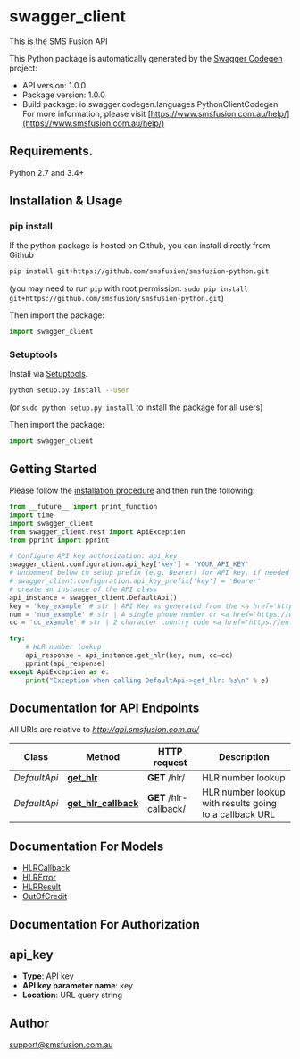 # swagger_client
This is the SMS Fusion API

This Python package is automatically generated by the [Swagger Codegen](https://github.com/swagger-api/swagger-codegen) project:

- API version: 1.0.0
- Package version: 1.0.0
- Build package: io.swagger.codegen.languages.PythonClientCodegen
For more information, please visit [https://www.smsfusion.com.au/help/](https://www.smsfusion.com.au/help/)

## Requirements.

Python 2.7 and 3.4+

## Installation & Usage
### pip install

If the python package is hosted on Github, you can install directly from Github

```sh
pip install git+https://github.com/smsfusion/smsfusion-python.git
```
(you may need to run `pip` with root permission: `sudo pip install git+https://github.com/smsfusion/smsfusion-python.git`)

Then import the package:
```python
import swagger_client 
```

### Setuptools

Install via [Setuptools](http://pypi.python.org/pypi/setuptools).

```sh
python setup.py install --user
```
(or `sudo python setup.py install` to install the package for all users)

Then import the package:
```python
import swagger_client
```

## Getting Started

Please follow the [installation procedure](#installation--usage) and then run the following:

```python
from __future__ import print_function
import time
import swagger_client
from swagger_client.rest import ApiException
from pprint import pprint

# Configure API key authorization: api_key
swagger_client.configuration.api_key['key'] = 'YOUR_API_KEY'
# Uncomment below to setup prefix (e.g. Bearer) for API key, if needed
# swagger_client.configuration.api_key_prefix['key'] = 'Bearer'
# create an instance of the API class
api_instance = swagger_client.DefaultApi()
key = 'key_example' # str | API Key as generated from the <a href='https://www.smsfusion.com.au/admin/api/'>admin panel</a>
num = 'num_example' # str | A single phone number or <a href='https://www.smsfusion.com.au/help/msisdn/'>MSDISDN</a>
cc = 'cc_example' # str | 2 character country code <a href='https://en.wikipedia.org/wiki/ISO_3166-2'>ISO 3166-2</a> for formatting local numbers internationally (optional)

try:
    # HLR number lookup
    api_response = api_instance.get_hlr(key, num, cc=cc)
    pprint(api_response)
except ApiException as e:
    print("Exception when calling DefaultApi->get_hlr: %s\n" % e)

```

## Documentation for API Endpoints

All URIs are relative to *http://api.smsfusion.com.au/*

Class | Method | HTTP request | Description
------------ | ------------- | ------------- | -------------
*DefaultApi* | [**get_hlr**](docs/DefaultApi.md#get_hlr) | **GET** /hlr/ | HLR number lookup
*DefaultApi* | [**get_hlr_callback**](docs/DefaultApi.md#get_hlr_callback) | **GET** /hlr-callback/ | HLR number lookup with results going to a callback URL


## Documentation For Models

 - [HLRCallback](docs/HLRCallback.md)
 - [HLRError](docs/HLRError.md)
 - [HLRResult](docs/HLRResult.md)
 - [OutOfCredit](docs/OutOfCredit.md)


## Documentation For Authorization


## api_key

- **Type**: API key
- **API key parameter name**: key
- **Location**: URL query string


## Author

support@smsfusion.com.au

